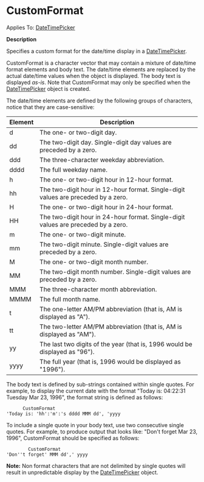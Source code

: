 




<h1 class="heading"><span class="name">CustomFormat</span></h1>

Applies To: [DateTimePicker](../a-z/datetimepicker.md)


**Description**


Specifies a custom format for the date/time display in a [DateTimePicker](../a-z/datetimepicker.md).



CustomFormat is a character vector that may contain a mixture of date/time format elements and body text. The date/time elements are replaced  by the actual date/time values when the object is displayed. The body text is displayed *as-is*. Note that CustomFormat may only be specified when the [DateTimePicker](../a-z/datetimepicker.md) object is created.


The date/time elements are defined by the following groups of characters, notice that they are case-sensitive:


| Element | Description |
| --- | ---  |
| d | The one- or two-digit day. |
| dd | The two-digit day. Single-digit day values are preceded by a zero. |
| ddd | The three-character weekday abbreviation. |
| dddd | The full weekday name. |
| h | The one- or two-digit hour in 12-hour format. |
| hh | The two-digit hour in 12-hour format. Single-digit values are preceded by a zero. |
| H | The one- or two-digit hour in 24-hour format. |
| HH | The two-digit hour in 24-hour format. Single-digit values are preceded by a zero. |
| m | The one- or two-digit minute. |
| mm | The two-digit minute. Single-digit values are preceded by a zero. |
| M | The one- or two-digit month number. |
| MM | The two-digit month number. Single-digit values are preceded by a zero. |
| MMM | The three-character month abbreviation. |
| MMMM | The full month name. |
| t | The one-letter AM/PM abbreviation (that is, AM is displayed as "A"). |
| tt | The two-letter AM/PM abbreviation (that is, AM is displayed as "AM"). |
| yy | The last two digits of the year (that is, 1996 would be displayed as "96"). |
| yyyy | The full year (that is, 1996 would be displayed as "1996"). |



The body text is defined by sub-strings contained within single quotes. For example, to display the current date with the format "Today is: 04:22:31 Tuesday Mar 23, 1996", the format string is defined as follows:
```apl
      CustomFormat
'Today is: 'hh':'m':'s dddd MMM dd', 'yyyy
```




To include a single quote in your body text, use two consecutive single quotes. For example, to produce output that looks like: "Don't forget Mar 23, 1996", CustomFormat should be specified as follows:
```apl
        CustomFormat
'Don''t forget' MMM dd',' yyyy
```



**Note:** Non format characters that are not delimited by single quotes will result in unpredictable display by the [DateTimePicker](../a-z/datetimepicker.md) object.


